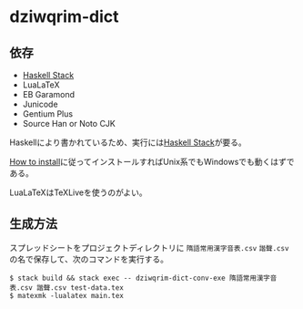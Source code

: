# dziwqrim-dict
## 依存

- [Haskell Stack](https://docs.haskellstack.org/en/stable/README/)
- LuaLaTeX
- EB Garamond
- Junicode
- Gentium Plus
- Source Han or Noto CJK

Haskellにより書かれているため、実行には[Haskell Stack](https://docs.haskellstack.org/en/stable/README/)が要る。

[How to install](https://docs.haskellstack.org/en/stable/README/#how-to-install)に従ってインストールすればUnix系でもWindowsでも動くはずである。

LuaLaTeXはTeXLiveを使うのがよい。

## 生成方法
スプレッドシートをプロジェクトディレクトリに `隋語常用漢字音表.csv` `諧聲.csv` の名で保存して、次のコマンドを実行する。

```
$ stack build && stack exec -- dziwqrim-dict-conv-exe 隋語常用漢字音表.csv 諧聲.csv test-data.tex
$ matexmk -lualatex main.tex
```
